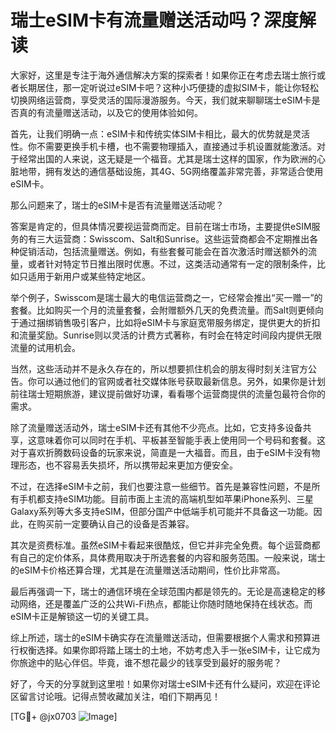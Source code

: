 # 瑞士eSIM卡有流量赠送活动吗？深度解读

大家好，这里是专注于海外通信解决方案的探索者！如果你正在考虑去瑞士旅行或者长期居住，那一定听说过eSIM卡吧？这种小巧便捷的虚拟SIM卡，能让你轻松切换网络运营商，享受灵活的国际漫游服务。今天，我们就来聊聊瑞士eSIM卡是否真的有流量赠送活动，以及它的使用体验如何。

首先，让我们明确一点：eSIM卡和传统实体SIM卡相比，最大的优势就是灵活性。你不需要更换手机卡槽，也不需要物理插入，直接通过手机设置就能激活。对于经常出国的人来说，这无疑是一个福音。尤其是瑞士这样的国家，作为欧洲的心脏地带，拥有发达的通信基础设施，其4G、5G网络覆盖非常完善，非常适合使用eSIM卡。

那么问题来了，瑞士的eSIM卡是否有流量赠送活动呢？

答案是肯定的，但具体情况要视运营商而定。目前在瑞士市场，主要提供eSIM服务的有三大运营商：Swisscom、Salt和Sunrise。这些运营商都会不定期推出各种促销活动，包括流量赠送。例如，有些套餐可能会在首次激活时赠送额外的流量，或者针对特定节日推出限时优惠。不过，这类活动通常有一定的限制条件，比如只适用于新用户或某些特定地区。

举个例子，Swisscom是瑞士最大的电信运营商之一，它经常会推出“买一赠一”的套餐。比如购买一个月的流量套餐，会附赠额外几天的免费流量。而Salt则更倾向于通过捆绑销售吸引客户，比如将eSIM卡与家庭宽带服务绑定，提供更大的折扣和流量奖励。Sunrise则以灵活的计费方式著称，有时会在特定时间段内提供无限流量的试用机会。

当然，这些活动并不是永久存在的，所以想要抓住机会的朋友得时刻关注官方公告。你可以通过他们的官网或者社交媒体账号获取最新信息。另外，如果你是计划前往瑞士短期旅游，建议提前做好功课，看看哪个运营商提供的流量包最符合你的需求。

除了流量赠送活动外，瑞士eSIM卡还有其他不少亮点。比如，它支持多设备共享，这意味着你可以同时在手机、平板甚至智能手表上使用同一个号码和套餐。这对于喜欢折腾数码设备的玩家来说，简直是一大福音。而且，由于eSIM卡没有物理形态，也不容易丢失损坏，所以携带起来更加方便安全。

不过，在选择eSIM卡之前，我们也要注意一些细节。首先是兼容性问题，不是所有手机都支持eSIM功能。目前市面上主流的高端机型如苹果iPhone系列、三星Galaxy系列等大多支持eSIM，但部分国产中低端手机可能并不具备这一功能。因此，在购买前一定要确认自己的设备是否兼容。

其次是资费标准。虽然eSIM卡看起来很酷炫，但它并非完全免费。每个运营商都有自己的定价体系，具体费用取决于所选套餐的内容和服务范围。一般来说，瑞士的eSIM卡价格还算合理，尤其是在流量赠送活动期间，性价比非常高。

最后再强调一下，瑞士的通信环境在全球范围内都是领先的。无论是高速稳定的移动网络，还是覆盖广泛的公共Wi-Fi热点，都能让你随时随地保持在线状态。而eSIM卡正是解锁这一切的关键工具。

综上所述，瑞士的eSIM卡确实存在流量赠送活动，但需要根据个人需求和预算进行权衡选择。如果你即将踏上瑞士的土地，不妨考虑入手一张eSIM卡，让它成为你旅途中的贴心伴侣。毕竟，谁不想花最少的钱享受到最好的服务呢？

好了，今天的分享就到这里啦！如果你对瑞士eSIM卡还有什么疑问，欢迎在评论区留言讨论哦。记得点赞收藏加关注，咱们下期再见！

[TG💪+ @jx0703 ![Image](https://github.com/user-attachments/assets/dbca1d08-cadb-493c-b0ec-ad6f7a83f270)]